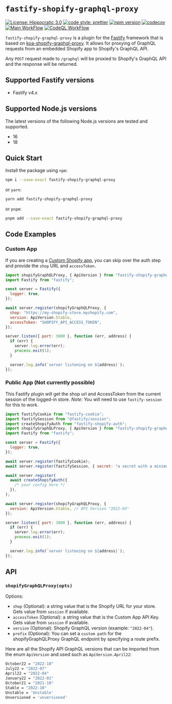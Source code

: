 # `fastify-shopify-graphql-proxy`

[![License: Hippocratic 3.0](https://img.shields.io/badge/License-Hippocratic_3.0-lightgrey.svg)](https://firstdonoharm.dev)
[![code style: prettier](https://img.shields.io/badge/code_style-prettier-ff69b4.svg)](https://github.com/prettier/prettier)
[![npm version](https://badge.fury.io/js/fastify-shopify-graphql-proxy.svg)](https://badge.fury.io/js/fastify-shopify-graphql-proxy)
[![codecov](https://codecov.io/gh/Asjas/fastify-shopify-graphql-proxy/branch/master/graph/badge.svg?token=IHWSO9MQ7B)](https://codecov.io/gh/Asjas/fastify-shopify-graphql-proxy)
[![Main WorkFlow](https://github.com/Asjas/fastify-shopify-graphql-proxy/actions/workflows/main.yml/badge.svg)](https://github.com/Asjas/fastify-shopify-graphql-proxy/actions/workflows/main.yml)
[![CodeQL WorkFlow](https://github.com/Asjas/fastify-shopify-graphql-proxy/actions/workflows/codeql-analysis.yml/badge.svg)](https://github.com/Asjas/fastify-shopify-graphql-proxy/actions/workflows/codeql-analysis.yml)

`fastify-shopify-graphql-proxy` is a plugin for the [Fastify](https://github.com/fastify/fastify) framework that is
based on [koa-shopify-graphql-proxy](https://github.com/Shopify/quilt/tree/master/packages/koa-shopify-graphql-proxy).
It allows for proxying of GraphQL requests from an embedded Shopify app to Shopify's GraphQL API.

Any `POST` request made to `/graphql` will be proxied to Shopify's GraphQL API and the response will be returned.

## Supported Fastify versions

- Fastify v4.x

## Supported Node.js versions

The latest versions of the following Node.js versions are tested and supported.

- 16
- 18

## Quick Start

Install the package using `npm`:

```sh
npm i --save-exact fastify-shopify-graphql-proxy
```

or `yarn`:

```sh
yarn add fastify-shopify-graphql-proxy
```

or `pnpm`:

```sh
pnpm add --save-exact fastify-shopify-graphql-proxy
```

## Code Examples

### Custom App

If you are creating a [Custom Shopify app](https://help.shopify.com/en/manual/apps/custom-apps), you can skip over the
auth step and provide the `shop` URL and `accessToken`.

```js
import shopifyGraphQLProxy, { ApiVersion } from "fastify-shopify-graphql-proxy";
import Fastify from "fastify";

const server = Fastify({
  logger: true,
});

await server.register(shopifyGraphQLProxy, {
  shop: "https://my-shopify-store.myshopify.com",
  version: ApiVersion.Stable,
  accessToken: "SHOPIFY_API_ACCESS_TOKEN",
});

server.listen({ port: 3000 }, function (err, address) {
  if (err) {
    server.log.error(err);
    process.exit(1);
  }

  server.log.info(`server listening on ${address}`);
});
```

### Public App (Not currently possible)

This Fastify plugin will get the shop url and AccessToken from the current session of the logged-in store. _Note:_ You
will need to use `fastify-session` for this to work.

```js
import fastifyCookie from "fastify-cookie";
import fastifySession from "@fastify/session";
import createShopifyAuth from "fastify-shopify-auth";
import shopifyGraphQLProxy, { ApiVersion } from "fastify-shopify-graphql-proxy";
import Fastify from "fastify";

const server = Fastify({
  logger: true,
});

await server.register(fastifyCookie);
await server.register(fastifySession, { secret: "a secret with a minimum length of 32 characters" });

await server.register(
  await createShopifyAuth({
    /* your config here */
  }),
);

await server.register(shopifyGraphQLProxy, {
  version: ApiVersion.Stable, // API Version "2022-04"
});

server.listen({ port: 3000 }, function (err, address) {
  if (err) {
    server.log.error(err);
    process.exit(1);
  }

  server.log.info(`server listening on ${address}`);
});
```

## API

### `shopifyGraphQLProxy(opts)`

Options:

- `shop` (Optional): a string value that is the Shopify URL for your store. Gets value from `session` if available.
- `accessToken` (Optional): a string value that is the Custom App API Key. Gets value from `session` if available.
- `version` (Optional): Shopify GraphQL version (example: `"2022-04"`).
- `prefix` (Optional): You can set a `custom path` for the shopifyGraphQLProxy GraphQL endpoint by specifying a route
  prefix.

Here are all the Shopify API GraphQL versions that can be imported from the enum `ApiVersion` and used such as
`ApiVersion.April22`:

```sh
October22 = "2022-10"
July22 = "2022-07"
April22 = "2022-04"
January22 = "2022-01"
October21 = "2021-10"
Stable = "2022-10"
Unstable = 'Unstable'
Unversioned = 'unversioned'
```
